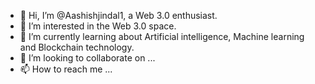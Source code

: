 - 👋 Hi, I’m @Aashishjindal1, a Web 3.0 enthusiast.
- 👀 I’m interested in the Web 3.0 space.
- 🌱 I’m currently learning about Artificial intelligence, Machine learning and Blockchain technology.
- 💞️ I’m looking to collaborate on ...
- 📫 How to reach me ...

<!---
Aashishjindal1/Aashishjindal1 is a ✨ special ✨ repository because its `README.md` (this file) appears on your GitHub profile.
You can click the Preview link to take a look at your changes.
--->

